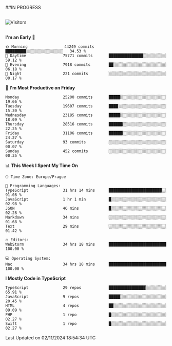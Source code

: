##IN PROGRESS
##
![Visitors](https://komarev.com/ghpvc/?username=petrbui&style=for-the-badge&label=Visitors+👀)



##
<!--
[![My GitHub stats](https://github-readme-stats.vercel.app/api?username=petrbui&theme=github_dark)](https://github.com/anuraghazra/github-readme-stats)

[![My wakatime stats](https://github-readme-stats.vercel.app/api/wakatime?username=petrbui&theme=github_dark)](https://github.com/anuraghazra/github-readme-stats)
-->
<!--START_SECTION:waka-->
**I'm an Early 🐤** 

```text
🌞 Morning                44249 commits       █████████░░░░░░░░░░░░░░░░   34.53 % 
🌆 Daytime                75771 commits       ███████████████░░░░░░░░░░   59.12 % 
🌃 Evening                7918 commits        ██░░░░░░░░░░░░░░░░░░░░░░░   06.18 % 
🌙 Night                  221 commits         ░░░░░░░░░░░░░░░░░░░░░░░░░   00.17 % 
```
📅 **I'm Most Productive on Friday** 

```text
Monday                   25200 commits       █████░░░░░░░░░░░░░░░░░░░░   19.66 % 
Tuesday                  19607 commits       ████░░░░░░░░░░░░░░░░░░░░░   15.30 % 
Wednesday                23185 commits       █████░░░░░░░░░░░░░░░░░░░░   18.09 % 
Thursday                 28516 commits       ██████░░░░░░░░░░░░░░░░░░░   22.25 % 
Friday                   31106 commits       ██████░░░░░░░░░░░░░░░░░░░   24.27 % 
Saturday                 93 commits          ░░░░░░░░░░░░░░░░░░░░░░░░░   00.07 % 
Sunday                   452 commits         ░░░░░░░░░░░░░░░░░░░░░░░░░   00.35 % 
```


📊 **This Week I Spent My Time On** 

```text
🕑︎ Time Zone: Europe/Prague

💬 Programming Languages: 
TypeScript               31 hrs 14 mins      ███████████████████████░░   91.08 % 
JavaScript               1 hr 1 min          █░░░░░░░░░░░░░░░░░░░░░░░░   02.98 % 
JSON                     46 mins             █░░░░░░░░░░░░░░░░░░░░░░░░   02.28 % 
Markdown                 34 mins             ░░░░░░░░░░░░░░░░░░░░░░░░░   01.68 % 
Text                     29 mins             ░░░░░░░░░░░░░░░░░░░░░░░░░   01.42 % 

🔥 Editors: 
WebStorm                 34 hrs 18 mins      █████████████████████████   100.00 % 

💻 Operating System: 
Mac                      34 hrs 18 mins      █████████████████████████   100.00 % 
```

**I Mostly Code in TypeScript** 

```text
TypeScript               29 repos            ████████████████░░░░░░░░░   65.91 % 
JavaScript               9 repos             █████░░░░░░░░░░░░░░░░░░░░   20.45 % 
HTML                     4 repos             ██░░░░░░░░░░░░░░░░░░░░░░░   09.09 % 
PHP                      1 repo              █░░░░░░░░░░░░░░░░░░░░░░░░   02.27 % 
Swift                    1 repo              █░░░░░░░░░░░░░░░░░░░░░░░░   02.27 % 
```




 Last Updated on 02/11/2024 18:54:34 UTC
<!--END_SECTION:waka-->
